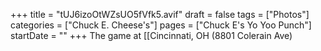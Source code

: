 +++
title = "tUJ6izoOtWZsUO5fVfk5.avif"
draft = false
tags = ["Photos"]
categories = ["Chuck E. Cheese's"]
pages = ["Chuck E's Yo Yoo Punch"]
startDate = ""
+++
The game at [[Cincinnati, OH (8801 Colerain Ave)
